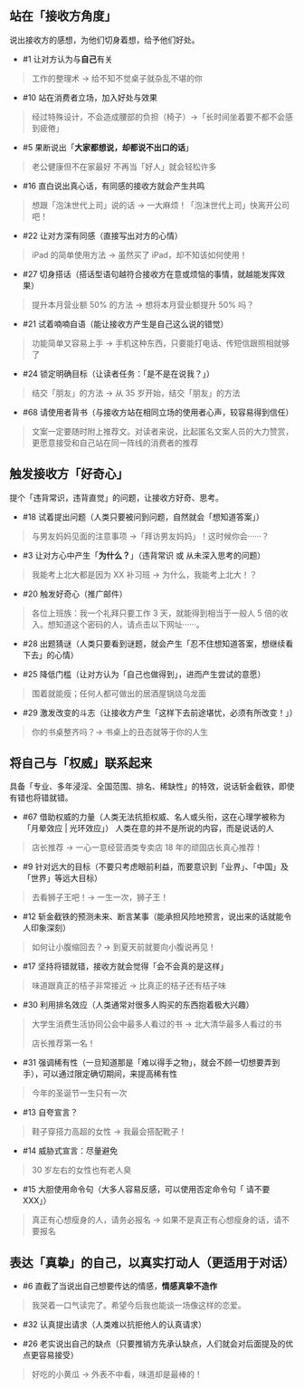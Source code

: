 ## 站在「接收方角度」

说出接收方的感想，为他们切身着想，给予他们好处。

* #1 让对方认为与**自己**有关

> 工作的整理术 -> 给不知不觉桌子就杂乱不堪的你

* #10 站在消费者立场，加入好处与效果

> 经过特殊设计，不会造成腰部的负担（椅子）->「长时间坐着要不都不会感到疲倦」

* #5 果断说出「**大家都想说，却都说不出口的话**」

> 老公健康但不在家最好
不再当「好人」就会轻松许多

* #16 直白说出真心话，有同感的接收方就会产生共鸣

> 想跟「泡沫世代上司」说的话 -> 一大麻烦！「泡沫世代上司」快离开公司吧！

* #22 让对方深有同感（直接写出对方的心情）

> iPad 的简单使用方法 -> 虽然买了 iPad，却不知该如何使用！

* #27 切身搭话（搭话型语句越符合接收方在意或烦恼的事情，就越能发挥效果）

> 提升本月营业额 50% 的方法 -> 想将本月营业额提升 50% 吗？

* #21 试着喃喃自语（能让接收方产生是自己这么说的错觉）

> 功能简单又容易上手 -> 手机这种东西，只要能打电话、传短信跟照相就够了

* #24 锁定明确目标（让读者任务：「是不是在说我？」）

> 结交「朋友」的方法 -> 从 35 岁开始，结交「朋友」的方法

* #68 请使用者背书（与接收方站在相同立场的使用者心声，较容易得到信任）

> 文案一定要随时附上推荐文。对读者来说，比起匿名文案人员的大力赞赏，更愿意接受和自己站在同一阵线的消费者的推荐

## 触发接收方「好奇心」

提个「违背常识，违背直觉」的问题，让接收方好奇、思考。

* #18 试着提出问题（人类只要被问到问题，自然就会「想知道答案」）

> 与男友妈妈见面的注意事项 ->「拜访男友妈妈」！这时候你会······？

* #3 让对方心中产生「**为什么？**」（违背常识 或 从未深入思考的问题）

> 我能考上北大都是因为 XX 补习班 -> 为什么，我能考上北大！？

* #20 触发好奇心（推广邮件）

> 各位上班族：我一个礼拜只要工作 3 天，就能得到相当于一般人 5 倍的收入。想知道这个密码的人，请点击以下网址······。

* #28 出题猜谜（人类只要看到谜题，就会产生「忍不住想知道答案，想继续看下去」的心情）

* #25 降低门槛（让对方认为「自己也做得到」，进而产生尝试的意愿）

> 围着就能瘦；任何人都可做出的居酒屋锅烧乌龙面

* #29 激发改变的斗志（让接收方产生「这样下去前途堪忧，必须有所改变！」）

> 你的书桌整齐吗？-> 书桌上的丑态就等于你的人生

## 将自己与「权威」联系起来

具备「专业、多年浸淫、全国范围、排名、稀缺性」的特效，说话斩金截铁，即使有错也将错就错。

* #67 借助权威的力量（人类无法抗拒权威、名人或头衔，这在心理学被称为「月晕效应 | 光环效应」）
人类在意的并不是所说的内容，而是说话的人

> 店长推荐 -> 一心一意经营酒类专卖店 18 年的顽固店长真心推荐！

* #9 针对远大的目标（不要只考虑眼前利益，而要意识到「业界」、「中国」及「世界」等远大目标）

> 去看狮子王吧！-> 一生一次，狮子王！

* #12 斩金截铁的预测未来、断言某事（能承担风险地预言，说出来的话就能令人印象深刻）

> 如何让小腹缩回去？-> 到夏天前就要向小腹说再见！

* #17 坚持将错就错，接收方就会觉得「会不会真的是这样」

> 味道跟真正的桔子非常接近 -> 比真正的桔子还有桔子味

* #30 利用排名效应（人类通常对很多人购买的东西抱着极大兴趣）

> 大学生消费生活协同公会中最多人看过的书 -> 北大清华最多人看过的书
>
> 店长推荐第一名！

* #31 强调稀有性（一旦知道那是「难以得手之物」，就会不顾一切想要弄到手），可以通过限定确切期间，来提高稀有性

> 今年的圣诞节一生只有一次

* #13 自夸宣言？

> 鞋子穿搭力高超的女性 -> 我最会搭配靴子！

* #14 威胁式宣言：尽量避免

> 30 岁左右的女性也有老人臭

* #15 大胆使用命令句（大多人容易反感，可以使用否定命令句「 请不要 XXX」）

> 真正有心想瘦身的人，请务必报名 -> 如果不是真正有心想瘦身的话，请不要报名

## 表达「真挚」的自己，以真实打动人（更适用于对话）

* #6 直截了当说出自己想要传达的情感，**情感真挚不造作**

> 我哭着一口气读完了。希望今后我也能谈一场像这样的恋爱。

* #32 认真提出请求（人类难以抗拒他人的认真请求）

* #26 老实说出自己的缺点（只要推销方先承认缺点，人们就会对后面提及的优点更容易接受）

> 好吃的小黄瓜 -> 外表不中看，味道却是最棒的！
